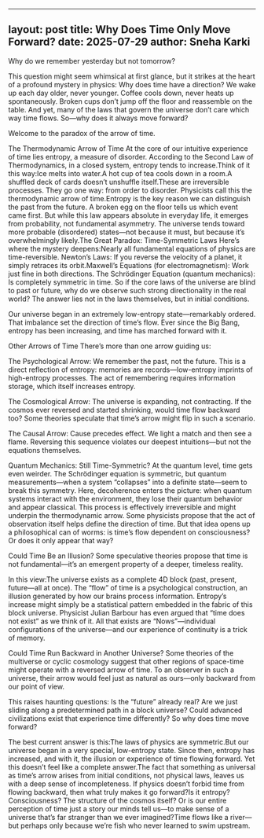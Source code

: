 ----
layout: post
title: Why Does Time Only Move Forward?
date: 2025-07-29
author: Sneha Karki
----

<!-- Start writing below this line -->
Why do we remember yesterday but not tomorrow?

This question might seem whimsical at first glance, but it strikes at the heart of a profound mystery in physics: Why does time have a direction? We wake up each day older, never younger. Coffee cools down, never heats up spontaneously. Broken cups don’t jump off the floor and reassemble on the table. And yet, many of the laws that govern the universe don’t care which way time flows. So—why does it always move forward?

Welcome to the paradox of the arrow of time.

The Thermodynamic Arrow of Time
At the core of our intuitive experience of time lies entropy, a measure of disorder. According to the Second Law of Thermodynamics, in a closed system, entropy tends to increase.Think of it this way:Ice melts into water.A hot cup of tea cools down in a room.A shuffled deck of cards doesn’t unshuffle itself.These are irreversible processes. They go one way: from order to disorder. Physicists call this the thermodynamic arrow of time.Entropy is the key reason we can distinguish the past from the future. A broken egg on the floor tells us which event came first. But while this law appears absolute in everyday life, it emerges from probability, not fundamental asymmetry. The universe tends toward more probable (disordered) states—not because it must, but because it’s overwhelmingly likely.The Great Paradox: Time-Symmetric Laws
Here’s where the mystery deepens:Nearly all fundamental equations of physics are time-reversible. Newton’s Laws: If you reverse the velocity of a planet, it simply retraces its orbit.Maxwell’s Equations (for electromagnetism): Work just fine in both directions. The Schrödinger Equation (quantum mechanics): Is completely symmetric in time.
So if the core laws of the universe are blind to past or future, why do we observe such strong directionality in the real world? The answer lies not in the laws themselves, but in initial conditions.

Our universe began in an extremely low-entropy state—remarkably ordered. That imbalance set the direction of time’s flow. Ever since the Big Bang, entropy has been increasing, and time has marched forward with it.

Other Arrows of Time
There’s more than one arrow guiding us:

The Psychological Arrow: We remember the past, not the future. This is a direct reflection of entropy: memories are records—low-entropy imprints of high-entropy processes. The act of remembering requires information storage, which itself increases entropy.

The Cosmological Arrow: The universe is expanding, not contracting. If the cosmos ever reversed and started shrinking, would time flow backward too? Some theories speculate that time’s arrow might flip in such a scenario.

The Causal Arrow: Cause precedes effect. We light a match and then see a flame. Reversing this sequence violates our deepest intuitions—but not the equations themselves.

Quantum Mechanics: Still Time-Symmetric?
At the quantum level, time gets even weirder. The Schrödinger equation is symmetric, but quantum measurements—when a system “collapses” into a definite state—seem to break this symmetry. Here, decoherence enters the picture: when quantum systems interact with the environment, they lose their quantum behavior and appear classical. This process is effectively irreversible and might underpin the thermodynamic arrow. Some physicists propose that the act of observation itself helps define the direction of time. But that idea opens up a philosophical can of worms: is time’s flow dependent on consciousness? Or does it only appear that way?

Could Time Be an Illusion?
Some speculative theories propose that time is not fundamental—it’s an emergent property of a deeper, timeless reality.

In this view:The universe exists as a complete 4D block (past, present, future—all at once). The “flow” of time is a psychological construction, an illusion generated by how our brains process information. Entropy’s increase might simply be a statistical pattern embedded in the fabric of this block universe. Physicist Julian Barbour has even argued that “time does not exist” as we think of it. All that exists are “Nows”—individual configurations of the universe—and our experience of continuity is a trick of memory.

Could Time Run Backward in Another Universe?
Some theories of the multiverse or cyclic cosmology suggest that other regions of space-time might operate with a reversed arrow of time. To an observer in such a universe, their arrow would feel just as natural as ours—only backward from our point of view.

This raises haunting questions:
Is the “future” already real? Are we just sliding along a predetermined path in a block universe? Could advanced civilizations exist that experience time differently? So why does time move forward?

The best current answer is this:The laws of physics are symmetric.But our universe began in a very special, low-entropy state.
Since then, entropy has increased, and with it, the illusion or experience of time flowing forward.
Yet this doesn’t feel like a complete answer.The fact that something as universal as time’s arrow arises from initial conditions, not physical laws, leaves us with a deep sense of incompleteness.
If physics doesn’t forbid time from flowing backward, then what truly makes it go forward?Is it entropy? Consciousness? The structure of the cosmos itself? Or is our entire perception of time just a story our minds tell us—to make sense of a universe that’s far stranger than we ever imagined?Time flows like a river—but perhaps only because we’re fish who never learned to swim upstream.
